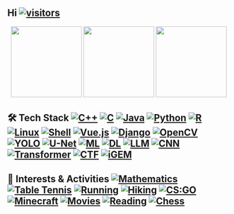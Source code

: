 ## Hi [![visitors](https://visitor-badge.laobi.icu/badge?page_id=yuhong2024.yuhong2024&style=flat-square)](https://github.com/yuhong2024)

<div align="center">
  <img src="https://github-readme-activity-graph.vercel.app/graph?username=yuhong2024&theme=dracula&hide_border=true&area=true" height="160" style="display:inline-block;"/>
  <img src="https://github-readme-streak-stats.herokuapp.com/?user=yuhong2024&theme=dracula&hide_border=true" height="160" style="display:inline-block;"/>
  <img src="https://github-readme-stats.vercel.app/api/top-langs/?username=yuhong2024&layout=compact&theme=dracula&hide_border=true" height="160" style="display:inline-block;"/>
</div>

## 🛠️ Tech Stack [![C++](https://img.shields.io/badge/-C++-00599C?style=flat-square&logo=c%2B%2B&logoColor=ffffff)](https://isocpp.org/) [![C](https://img.shields.io/badge/-C-00599C?style=flat-square&logo=c&logoColor=ffffff)](https://en.wikipedia.org/wiki/C_(programming_language)) [![Java](https://img.shields.io/badge/-Java-007396?style=flat-square&logo=java&logoColor=ffffff)](https://www.java.com/) [![Python](https://img.shields.io/badge/-Python-3776AB?style=flat-square&logo=python&logoColor=ffffff)](https://www.python.org/) [![R](https://img.shields.io/badge/-R-276DC3?style=flat-square&logo=r&logoColor=ffffff)](https://www.r-project.org/) [![Linux](https://img.shields.io/badge/-Linux-FCC624?style=flat-square&logo=linux&logoColor=000000)](https://www.linux.org/) [![Shell](https://img.shields.io/badge/-Shell-4EAA25?style=flat-square&logo=gnu-bash&logoColor=ffffff)](https://www.gnu.org/software/bash/) [![Vue.js](https://img.shields.io/badge/-Vue3-4FC08D?style=flat-square&logo=vue.js&logoColor=ffffff)](https://vuejs.org/) [![Django](https://img.shields.io/badge/-Django-092E20?style=flat-square&logo=django&logoColor=ffffff)](https://www.djangoproject.com/) [![OpenCV](https://img.shields.io/badge/-OpenCV-5C3EE8?style=flat-square&logo=opencv&logoColor=ffffff)](https://opencv.org/) [![YOLO](https://img.shields.io/badge/-YOLO-00FFFF?style=flat-square&logoColor=000000)](https://pjreddie.com/darknet/yolo/) [![U-Net](https://img.shields.io/badge/-U--Net-FFB300?style=flat-square&logoColor=000000)](https://en.wikipedia.org/wiki/U-Net) [![ML](https://img.shields.io/badge/-Machine%20Learning-1572B6?style=flat-square&logo=scikit-learn&logoColor=ffffff)](https://en.wikipedia.org/wiki/Machine_learning) [![DL](https://img.shields.io/badge/-Deep%20Learning-FF6F00?style=flat-square&logo=tensorflow&logoColor=ffffff)](https://en.wikipedia.org/wiki/Deep_learning) [![LLM](https://img.shields.io/badge/-LLM-800080?style=flat-square&logo=openai&logoColor=ffffff)](https://en.wikipedia.org/wiki/Large_language_model) [![CNN](https://img.shields.io/badge/-CNN-FF9800?style=flat-square&logoColor=000000)](https://en.wikipedia.org/wiki/Convolutional_neural_network) [![Transformer](https://img.shields.io/badge/-Transformer-00BFFF?style=flat-square&logoColor=000000)](https://en.wikipedia.org/wiki/Transformer_(machine_learning_model)) [![CTF](https://img.shields.io/badge/-CTF-FF6B6B?style=flat-square&logo=ctf&logoColor=ffffff)](https://ctftime.org/) [![iGEM](https://img.shields.io/badge/-iGEM-41B06E?style=flat-square&logoColor=ffffff)](https://igem.org/)

## 🎯 Interests & Activities [![Mathematics](https://img.shields.io/badge/-Mathematics-1976D2?style=flat-square&logo=mathworks&logoColor=ffffff)](https://en.wikipedia.org/wiki/Mathematics) [![Table Tennis](https://img.shields.io/badge/-Table%20Tennis-FF6B6B?style=flat-square&logo=table-tennis&logoColor=ffffff)](https://en.wikipedia.org/wiki/Table_tennis) [![Running](https://img.shields.io/badge/-Running-4CAF50?style=flat-square&logo=running&logoColor=ffffff)](https://en.wikipedia.org/wiki/Running) [![Hiking](https://img.shields.io/badge/-Hiking-8BC34A?style=flat-square&logo=hiking&logoColor=ffffff)](https://en.wikipedia.org/wiki/Hiking) [![CS:GO](https://img.shields.io/badge/-CS:GO-000000?style=flat-square&logo=counter-strike&logoColor=ffffff)](https://store.steampowered.com/app/730/CounterStrike_Global_Offensive/) [![Minecraft](https://img.shields.io/badge/-Minecraft-62B47A?style=flat-square&logo=minecraft&logoColor=ffffff)](https://www.minecraft.net/) [![Movies](https://img.shields.io/badge/-Movies-E91E63?style=flat-square&logo=film&logoColor=ffffff)](https://en.wikipedia.org/wiki/Film) [![Reading](https://img.shields.io/badge/-Reading-2196F3?style=flat-square&logo=book&logoColor=ffffff)](https://en.wikipedia.org/wiki/Reading) [![Chess](https://img.shields.io/badge/-Chess-795548?style=flat-square&logo=chess&logoColor=ffffff)](https://en.wikipedia.org/wiki/Chess)
